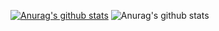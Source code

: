 [![Anurag's github stats](https://github-readme-stats.vercel.app/api?username=hyunstory)](https://github.com/anuraghazra/github-readme-stats)
![Anurag's github stats](https://github-readme-stats.vercel.app/api?username=hyunstory&count_private=true)

<!--
**hyunstory/hyunstory** is a ✨ _special_ ✨ repository because its `README.md` (this file) appears on your GitHub profile.

Here are some ideas to get you started:

- 🔭 I’m currently working on ...
- 🌱 I’m currently learning ...
- 👯 I’m looking to collaborate on ...
- 🤔 I’m looking for help with ...
- 💬 Ask me about ...
- 📫 How to reach me: ...
- 😄 Pronouns: ...
- ⚡ Fun fact: ...
-->
